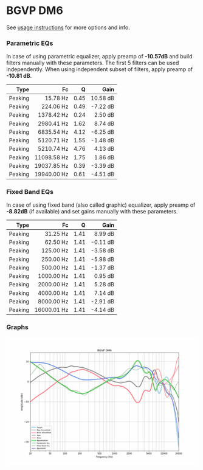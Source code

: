 # BGVP DM6
See [usage instructions](https://github.com/jaakkopasanen/AutoEq#usage) for more options and info.

### Parametric EQs
In case of using parametric equalizer, apply preamp of **-10.57dB** and build filters manually
with these parameters. The first 5 filters can be used independently.
When using independent subset of filters, apply preamp of **-10.81 dB**.

| Type    | Fc          |    Q | Gain     |
|--------:|------------:|-----:|---------:|
| Peaking | 15.78 Hz    | 0.45 | 10.58 dB |
| Peaking | 224.06 Hz   | 0.49 | -7.22 dB |
| Peaking | 1378.42 Hz  | 0.24 | 2.50 dB  |
| Peaking | 2980.41 Hz  | 1.62 | 8.74 dB  |
| Peaking | 6835.54 Hz  | 4.12 | -6.25 dB |
| Peaking | 5120.71 Hz  | 1.55 | -1.48 dB |
| Peaking | 5210.74 Hz  | 4.76 | 4.13 dB  |
| Peaking | 11098.58 Hz | 1.75 | 1.86 dB  |
| Peaking | 19037.85 Hz | 0.39 | -3.39 dB |
| Peaking | 19940.00 Hz | 0.61 | -4.51 dB |

### Fixed Band EQs
In case of using fixed band (also called graphic) equalizer, apply preamp of **-8.82dB**
(if available) and set gains manually with these parameters.

| Type    | Fc          |    Q | Gain     |
|--------:|------------:|-----:|---------:|
| Peaking | 31.25 Hz    | 1.41 | 8.99 dB  |
| Peaking | 62.50 Hz    | 1.41 | -0.11 dB |
| Peaking | 125.00 Hz   | 1.41 | -3.58 dB |
| Peaking | 250.00 Hz   | 1.41 | -5.98 dB |
| Peaking | 500.00 Hz   | 1.41 | -1.37 dB |
| Peaking | 1000.00 Hz  | 1.41 | 0.95 dB  |
| Peaking | 2000.00 Hz  | 1.41 | 5.28 dB  |
| Peaking | 4000.00 Hz  | 1.41 | 7.14 dB  |
| Peaking | 8000.00 Hz  | 1.41 | -2.91 dB |
| Peaking | 16000.01 Hz | 1.41 | -4.14 dB |

### Graphs
![](./BGVP%20DM6.png)